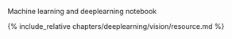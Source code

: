 Machine learning and deeplearning notebook


 {% include_relative  chapters/deeplearning/vision/resource.md %}
 
 
  
